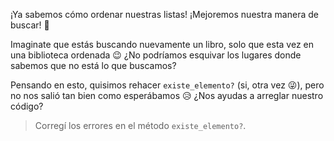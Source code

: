 ¡Ya sabemos cómo ordenar nuestras listas! ¡Mejoremos nuestra manera de buscar! :mag_right:

Imaginate que estás buscando nuevamente un libro, solo que esta vez en una biblioteca ordenada :wink: ¿No podríamos esquivar los lugares donde sabemos que no está lo que buscamos?

Pensando en esto, quisimos rehacer `existe_elemento?` (si, otra vez :stuck_out_tongue_winking_eye:), pero no nos salió tan bien como esperábamos :disappointed_relieved: ¿Nos ayudas a arreglar nuestro código?

> Corregí los errores en el método `existe_elemento?`. 

